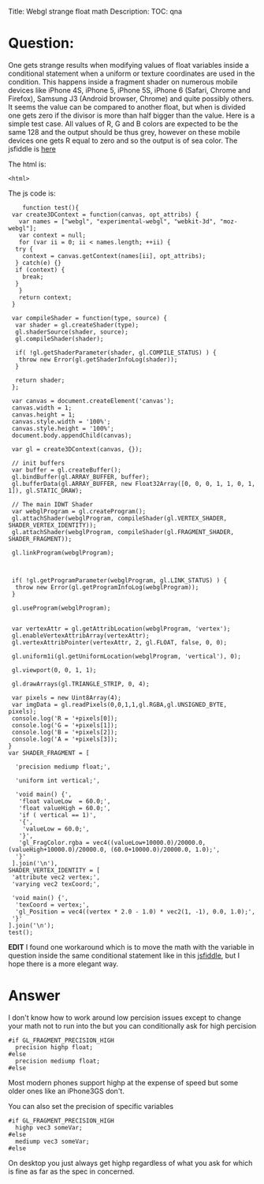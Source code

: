 Title: Webgl strange float math
Description:
TOC: qna

# Question:

One gets strange results when modifying values of float variables inside a conditional statement when a uniform or texture coordinates are used in the condition. This happens inside a fragment shader on numerous mobile devices like iPhone 4S, iPhone 5, iPhone 5S, iPhone 6 (Safari, Chrome and Firefox), Samsung J3 (Android browser, Chrome) and quite possibly others.
It seems the value can be compared to another float, but when is divided one gets zero if the divisor is more than half bigger than the value.
Here is a simple test case. All values of R, G and B colors are expected to be the same 128 and the output should be thus grey, however on these mobile devices one gets R equal to zero and so the output is of sea color.
The jsfiddle is [here][1]


The html is:

    <html>
 <head>
  <title>Hello</title>
 </head>
 <body>
  <script src="js/shadertest.js"></script>
 </body> 
</html>
The js code is:

        function test(){
     var create3DContext = function(canvas, opt_attribs) {
       var names = ["webgl", "experimental-webgl", "webkit-3d", "moz-webgl"];
       var context = null;
       for (var ii = 0; ii < names.length; ++ii) {
      try {
        context = canvas.getContext(names[ii], opt_attribs);
      } catch(e) {}
      if (context) {
        break;
      }
       }
       return context;
     }
     
     var compileShader = function(type, source) {
      var shader = gl.createShader(type);
      gl.shaderSource(shader, source);
      gl.compileShader(shader);
      
      if( !gl.getShaderParameter(shader, gl.COMPILE_STATUS) ) {
       throw new Error(gl.getShaderInfoLog(shader));
      }
       
      return shader;
     };
     
     var canvas = document.createElement('canvas');
     canvas.width = 1;
     canvas.height = 1;
     canvas.style.width = '100%';
     canvas.style.height = '100%';
     document.body.appendChild(canvas);
     
     var gl = create3DContext(canvas, {});
     
     // init buffers
     var buffer = gl.createBuffer();
     gl.bindBuffer(gl.ARRAY_BUFFER, buffer);
     gl.bufferData(gl.ARRAY_BUFFER, new Float32Array([0, 0, 0, 1, 1, 0, 1, 1]), gl.STATIC_DRAW);
    
     // The main IDWT Shader
     var webglProgram = gl.createProgram();
     gl.attachShader(webglProgram, compileShader(gl.VERTEX_SHADER, SHADER_VERTEX_IDENTITY));
     gl.attachShader(webglProgram, compileShader(gl.FRAGMENT_SHADER, SHADER_FRAGMENT));
     
     gl.linkProgram(webglProgram);
     
     
     
     if( !gl.getProgramParameter(webglProgram, gl.LINK_STATUS) ) {
      throw new Error(gl.getProgramInfoLog(webglProgram));
     }
     
     gl.useProgram(webglProgram);
     
     
     var vertexAttr = gl.getAttribLocation(webglProgram, 'vertex');
     gl.enableVertexAttribArray(vertexAttr);
     gl.vertexAttribPointer(vertexAttr, 2, gl.FLOAT, false, 0, 0);
     
     gl.uniform1i(gl.getUniformLocation(webglProgram, 'vertical'), 0);
     
     gl.viewport(0, 0, 1, 1);
      
     gl.drawArrays(gl.TRIANGLE_STRIP, 0, 4);
     
     var pixels = new Uint8Array(4);
     var imgData = gl.readPixels(0,0,1,1,gl.RGBA,gl.UNSIGNED_BYTE, pixels);
     console.log('R = '+pixels[0]);
     console.log('G = '+pixels[1]);
     console.log('B = '+pixels[2]);
     console.log('A = '+pixels[3]);
    }
    var SHADER_FRAGMENT = [
     
      'precision mediump float;',
      
      'uniform int vertical;',
      
      'void main() {',
       'float valueLow  = 60.0;',
       'float valueHigh = 60.0;',
       'if ( vertical == 1)',
       '{',
        'valueLow = 60.0;',
       '}',
       'gl_FragColor.rgba = vec4((valueLow+10000.0)/20000.0, (valueHigh+10000.0)/20000.0, (60.0+10000.0)/20000.0, 1.0);',
      '}'
     ].join('\n'),
    SHADER_VERTEX_IDENTITY = [
     'attribute vec2 vertex;',
     'varying vec2 texCoord;',
     
     'void main() {',
      'texCoord = vertex;',
      'gl_Position = vec4((vertex * 2.0 - 1.0) * vec2(1, -1), 0.0, 1.0);',
     '}'
    ].join('\n');
    test();
**EDIT**
I found one workaround which is to move the math with the variable in question inside the same conditional statement like in this [jsfiddle][2], but I hope there is a more elegant way.


  [1]: https://jsfiddle.net/d4waymcL/
  [2]: https://jsfiddle.net/zfas53c8/

# Answer

I don't know how to work around low percision issues except to change your math not to run into the but you can conditionally ask for high percision

    #if GL_FRAGMENT_PRECISION_HIGH
      precision highp float;
    #else
      precision mediump float;
    #else

Most modern phones support highp at the expense of speed but some older ones like an iPhone3GS don't.

You can also set the precision of specific variables

    #if GL_FRAGMENT_PRECISION_HIGH
      highp vec3 someVar;
    #else
      mediump vec3 someVar;
    #else

On desktop you just always get highp regardless of what you ask for which is fine as far as the spec in concerned. 
